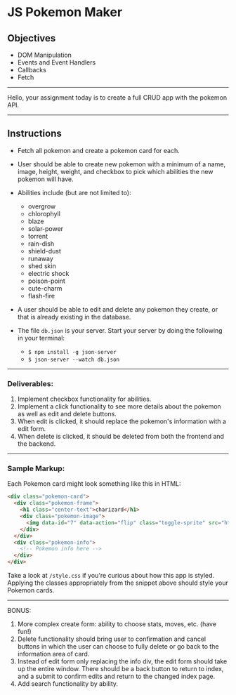 # JS Pokemon Maker


## Objectives

- DOM Manipulation
- Events and Event Handlers
- Callbacks
- Fetch
---

Hello, your assignment today is to create a full CRUD app with the pokemon API.

---

## Instructions

- Fetch all pokemon and create a pokemon card for each.

- User should be able to create new pokemon with a minimum of a name, image, height, weight, and checkbox to pick which abilities the new pokemon will have.

- Abilities include (but are not limited to):
  - overgrow
  - chlorophyll
  - blaze
  - solar-power
  - torrent
  - rain-dish
  - shield-dust
  - runaway
  - shed skin
  - electric shock
  - poison-point
  - cute-charm
  - flash-fire

- A user should be able to edit and delete any pokemon they create, or that is already existing in the database.

- The file `db.json` is your server. Start your server by doing the following in your terminal:
  - `$ npm install -g json-server`
  - `$ json-server --watch db.json`

---

### Deliverables:

1.  Implement checkbox functionality for abilities.
2.  Implement a click functionality to see more details about the pokemon as well as edit and delete buttons.
3.  When edit is clicked, it should replace the pokemon's information with a edit form.
4.  When delete is clicked, it should be deleted from both the frontend and the backend.

---

### Sample Markup:

Each Pokemon card might look something like this in HTML:

```html
<div class="pokemon-card">
  <div class="pokemon-frame">
    <h1 class="center-text">charizard</h1>
    <div class="pokemon-image">
      <img data-id="7" data-action="flip" class="toggle-sprite" src="https://raw.githubusercontent.com/PokeAPI/sprites/master/sprites/pokemon/6.png">
    </div>
  </div>
  <div class="pokemon-info">
    <!-- Pokemon info here -->
  </div>
</div>
```

Take a look at `/style.css` if you're curious about how this app is styled. Applying the classes appropriately from the snippet above should style your Pokemon cards.

---

BONUS:
1. More complex create form: ability to choose stats, moves, etc. (have fun!)
2. Delete functionality should bring user to confirmation and cancel buttons in which the user can choose to fully delete or go back to the information area of card.
3. Instead of edit form only replacing the info div, the edit form should take up the entire window. There should be a back button to return to index, and a submit to confirm edits and return to the changed index page.
4. Add search functionality by ability.
